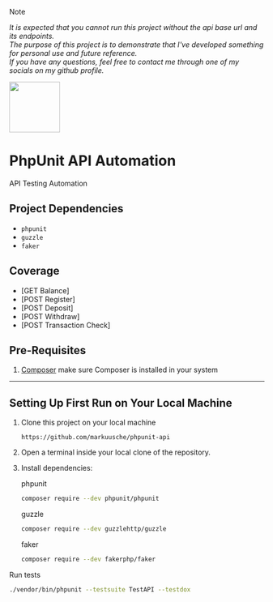 > [!NOTE] 
> _It is expected that you cannot run this project without the api base url and its endpoints._ </br>
> _The purpose of this project is to demonstrate that I've developed something for personal use and future reference._ </br>
> _If you have any questions, feel free to contact me through one of my socials on my github profile._

<img src="https://images.emojiterra.com/google/android-12l/512px/1f680.png" width="100" />

PhpUnit API Automation
======
API Testing Automation

Project Dependencies
---------------------

- `phpunit`
- `guzzle`
- `faker`

Coverage
---------

   * [GET Balance]
   * [POST Register]
   * [POST Deposit]
   * [POST Withdraw]
   * [POST Transaction Check]

Pre-Requisites
--------------

1. [Composer](https://getcomposer.org/download/) make sure Composer is installed in your system

------------------------------------------------
Setting Up First Run on Your Local Machine
------------------------------------------

1. Clone this project on your local machine

   ```
   https://github.com/markuusche/phpunit-api
   ```

2. Open a terminal inside your local clone of the repository.
3. Install dependencies: <br>

   phpunit
   ```bash
   composer require --dev phpunit/phpunit
   ```
   
   guzzle
   ```bash
   composer require --dev guzzlehttp/guzzle
   ```
   
   faker
   ```bash
   composer require --dev fakerphp/faker
   ```

Run tests
  ```bash
  ./vendor/bin/phpunit --testsuite TestAPI --testdox
  ```

</br>

